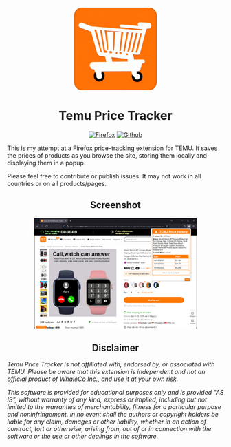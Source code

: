 <p align="center">
    <img src="./icons/icon-192.png">
</p>

<h1 align="center">Temu Price Tracker</h1>

<div align="center">

[![Firefox][Firefox-image]][Firefox-url]
[![Github][Github-image]][Github-url]

[Firefox-image]: https://img.shields.io/badge/-Firefox-orange?logo=firefox-browser&logoColor=white

[Firefox-url]: https://addons.mozilla.org/en-US/firefox/addon/temutracker/

[Github-image]: https://img.shields.io/badge/-Github-black?logo=github&logoColor=white

[Github-url]: https://github.com/hexfactor/TemuTracker/releases/latest

</div>

This is my attempt at a Firefox price-tracking extension for TEMU. It saves the prices of products as you browse the site, storing them locally and displaying them in a popup.

Please feel free to contribute or publish issues. It may not work in all countries or on all products/pages.

<h2 align="center">Screenshot</h2>

<p align="center">
    <img src="./src/screenshot.png" width="75%">
</p>

<h2 align="center">Disclaimer</h2>

*Temu Price Tracker is not affiliated with, endorsed by, or associated with TEMU. Please be aware that this extension is independent and not an official product of WhaleCo Inc., and use it at your own risk.*

*This software is provided for educational purposes only and is provided "AS IS", without warranty of any kind, express or implied, including but not limited to the warranties of merchantability, fitness for a particular purpose and noninfringement. in no event shall the authors or copyright holders be liable for any claim, damages or other liability, whether in an action of contract, tort or otherwise, arising from, out of or in connection with the software or the use or other dealings in the software.*
